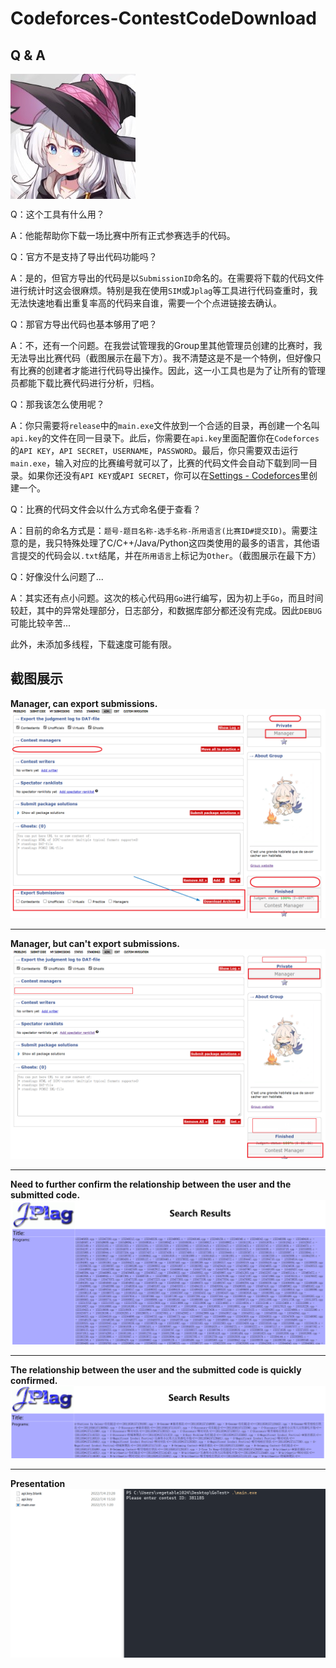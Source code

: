# Codeforces-ContestCodeDownload

## Q & A

<img align="center" src="img/pixiv-86374864-small.jpg" />

Q：这个工具有什么用？

A：他能帮助你下载一场比赛中所有正式参赛选手的代码。

Q：官方不是支持了导出代码功能吗？

A：是的，但官方导出的代码是以`SubmissionID`命名的。在需要将下载的代码文件进行统计时这会很麻烦。特别是我在使用`SIM`或`Jplag`等工具进行代码查重时，我无法快速地看出重复率高的代码来自谁，需要一个个点进链接去确认。

Q：那官方导出代码也基本够用了吧？

A：不，还有一个问题。在我尝试管理我的Group里其他管理员创建的比赛时，我无法导出比赛代码（截图展示在最下方）。我不清楚这是不是一个特例，但好像只有比赛的创建者才能进行代码导出操作。因此，这一小工具也是为了让所有的管理员都能下载比赛代码进行分析，归档。

Q：那我该怎么使用呢？

A：你只需要将`release`中的`main.exe`文件放到一个合适的目录，再创建一个名叫`api.key`的文件在同一目录下。此后，你需要在`api.key`里面配置你在`Codeforces`的`API KEY`，`API SECRET`，`USERNAME`，`PASSWORD`。最后，你只需要双击运行`main.exe`，输入对应的比赛编号就可以了，比赛的代码文件会自动下载到同一目录。如果你还没有`API KEY`或`API SECRET`，你可以在[Settings - Codeforces](https://codeforces.com/settings/api)里创建一个。

Q：比赛的代码文件会以什么方式命名便于查看？

A：目前的命名方式是：`题号-题目名称-选手名称-所用语言(比赛ID#提交ID)`。需要注意的是，我只特殊处理了C/C++/Java/Python这四类使用的最多的语言，其他语言提交的代码会以`.txt`结尾，并在`所用语言`上标记为`Other`。（截图展示在最下方）

Q：好像没什么问题了...

A：其实还有点小问题。这次的核心代码用`Go`进行编写，因为初上手`Go`，而且时间较赶，其中的异常处理部分，日志部分，和数据库部分都还没有完成。因此`DEBUG`可能比较辛苦...

此外，未添加多线程，下载速度可能有限。

## 截图展示

**Manager, can export submissions.**
![image-20220705003842727](img/pic2.png)

---

**Manager, but can't export submissions.**
![image-20220705003836572](img/pic1.png)

---

**Need to further confirm the relationship between the user and the submitted code.**
![image-20220705010230911](img/jplag1.png)

---

**The relationship between the user and the submitted code is quickly confirmed.**
![image-20220705010601261](img/jplag2.png)

---

**Presentation**
![pre.gif](img/Pre.gif)


